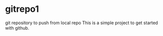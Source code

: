# gitrepo1
git repository to push from local repo
This is a simple project to get started with github.
